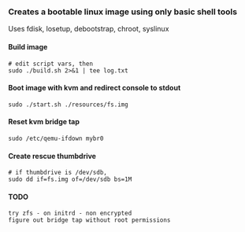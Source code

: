 
### Creates a bootable linux image using only basic shell tools

Uses fdisk, losetup, debootstrap, chroot, syslinux

#### Build image
```
# edit script vars, then
sudo ./build.sh 2>&1 | tee log.txt
```

#### Boot image with kvm and redirect console to stdout
```
sudo ./start.sh ./resources/fs.img
```

#### Reset kvm bridge tap
```
sudo /etc/qemu-ifdown mybr0
```

#### Create rescue thumbdrive
```
# if thumbdrive is /dev/sdb,
sudo dd if=fs.img of=/dev/sdb bs=1M
```

#### TODO
```
try zfs - on initrd - non encrypted
figure out bridge tap without root permissions
```
